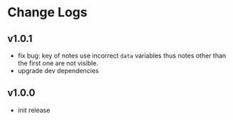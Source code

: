 # Change Logs

## v1.0.1

 - fix bug: key of notes use incorrect `data` variables thus notes other than the first one are not visible.
 - upgrade dev dependencies


## v1.0.0

 - init release

